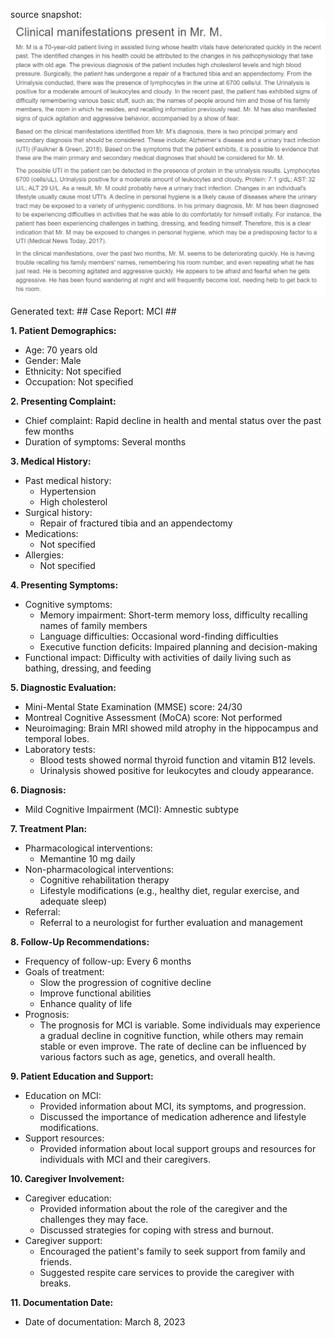 source snapshot:
![alt text](病历1.jpeg)

Generated text: ## Case Report: MCI ##


**1. Patient Demographics:**
- Age: 70 years old
- Gender: Male
- Ethnicity: Not specified
- Occupation: Not specified

**2. Presenting Complaint:**
- Chief complaint: Rapid decline in health and mental status over the past few months
- Duration of symptoms: Several months

**3. Medical History:**
- Past medical history:
  - Hypertension
  - High cholesterol
- Surgical history:
  - Repair of fractured tibia and an appendectomy
- Medications:
  - Not specified
- Allergies:
  - Not specified

**4. Presenting Symptoms:**
- Cognitive symptoms:
  - Memory impairment: Short-term memory loss, difficulty recalling names of family members
  - Language difficulties: Occasional word-finding difficulties
  - Executive function deficits: Impaired planning and decision-making
- Functional impact: Difficulty with activities of daily living such as bathing, dressing, and feeding

**5. Diagnostic Evaluation:**
- Mini-Mental State Examination (MMSE) score: 24/30
- Montreal Cognitive Assessment (MoCA) score: Not performed
- Neuroimaging: Brain MRI showed mild atrophy in the hippocampus and temporal lobes.
- Laboratory tests:
  - Blood tests showed normal thyroid function and vitamin B12 levels.
  - Urinalysis showed positive for leukocytes and cloudy appearance.

**6. Diagnosis:**
- Mild Cognitive Impairment (MCI): Amnestic subtype

**7. Treatment Plan:**
- Pharmacological interventions:
  - Memantine 10 mg daily
- Non-pharmacological interventions:
  - Cognitive rehabilitation therapy
  - Lifestyle modifications (e.g., healthy diet, regular exercise, and adequate sleep)
- Referral:
  - Referral to a neurologist for further evaluation and management

**8. Follow-Up Recommendations:**
- Frequency of follow-up: Every 6 months
- Goals of treatment:
  - Slow the progression of cognitive decline
  - Improve functional abilities
  - Enhance quality of life
- Prognosis:
  - The prognosis for MCI is variable. Some individuals may experience a gradual decline in cognitive function, while others may remain stable or even improve. The rate of decline can be influenced by various factors such as age, genetics, and overall health.

**9. Patient Education and Support:**
- Education on MCI:
  - Provided information about MCI, its symptoms, and progression.
  - Discussed the importance of medication adherence and lifestyle modifications.
- Support resources:
  - Provided information about local support groups and resources for individuals with MCI and their caregivers.       

**10. Caregiver Involvement:**
- Caregiver education:
  - Provided information about the role of the caregiver and the challenges they may face.
  - Discussed strategies for coping with stress and burnout.
- Caregiver support:
  - Encouraged the patient's family to seek support from family and friends.
  - Suggested respite care services to provide the caregiver with breaks.

**11. Documentation Date:**
- Date of documentation: March 8, 2023
